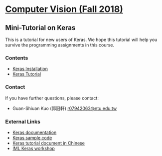# [Computer Vision (Fall 2018)](http://media.ee.ntu.edu.tw/courses/cv/18F/)

## Mini-Tutorial on Keras

This is a tutorial for new users of Keras.
We hope this tutorial will help you survive the programming assignments in this course.

### Contents

* [Keras Installation]()
* [Keras Tutorial]()

### Contact

If you have further questions, please contact:
* Guan-Shiuan Kuo (郭冠軒) r07942063@ntu.edu.tw

### External Links

* [Keras documentation](https://keras.io/)
* [Keras sample code](https://github.com/keras-team/keras/tree/master/examples)
* [Keras tutorial document in Chinese](https://fgc.stpi.narl.org.tw/activity/videoDetail/4b1141305d9cd231015d9d03cfd10027)
* [IML Keras workshop](https://indico.cern.ch/event/595059/contributions/2522193/attachments/1430921/2197986/slides_iml_keras_workshop.pdf)
